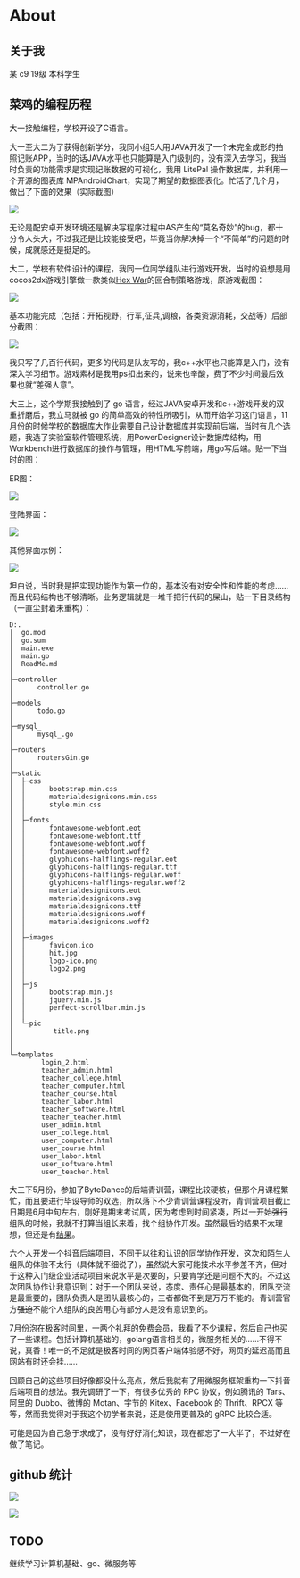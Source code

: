 # About

## 关于我
某 c9 19级 本科学生

## 菜鸡的编程历程
大一接触编程，学校开设了C语言。

大一至大二为了获得创新学分，我同小组5人用JAVA开发了一个未完全成形的拍照记账APP，当时的话JAVA水平也只能算是入门级别的，没有深入去学习，我当时负责的功能需求是实现记账数据的可视化，我用 LitePal 操作数据库，并利用一个开源的图表库 MPAndroidChart，实现了期望的数据图表化。忙活了几个月，做出了下面的效果（实际截图）

![](https://raw.githubusercontent.com/JF-011101/Image_hosting_rep/main/20220824214553.png)

无论是配安卓开发环境还是解决写程序过程中AS产生的“莫名奇妙”的bug，都十分令人头大，不过我还是比较能接受吧，毕竟当你解决掉一个“不简单”的问题的时候，成就感还是挺足的。

大二，学校有软件设计的课程，我同一位同学组队进行游戏开发，当时的设想是用cocos2dx游戏引擎做一款类似[Hex War](https://www.9game.cn/hexwar/)的回合制策略游戏，原游戏截图：

![](https://raw.githubusercontent.com/JF-011101/Image_hosting_rep/main/20220824220618.png)

基本功能完成（包括：开拓视野，行军,征兵,调粮，各类资源消耗，交战等）后部分截图：

![](https://raw.githubusercontent.com/JF-011101/Image_hosting_rep/main/20220928195938.png)


我只写了几百行代码，更多的代码是队友写的，我c++水平也只能算是入门，没有深入学习细节。游戏素材是我用ps扣出来的，说来也辛酸，费了不少时间最后效果也就“差强人意”。

大三上，这个学期我接触到了 go 语言，经过JAVA安卓开发和c++游戏开发的双重折磨后，我立马就被 go 的简单高效的特性所吸引，从而开始学习这门语言，11月份的时候学校的数据库大作业需要自己设计数据库并实现前后端，当时有几个选题，我选了实验室软件管理系统，用PowerDesigner设计数据库结构，用Workbench进行数据库的操作与管理，用HTML写前端，用go写后端。贴一下当时的图：

ER图：

![](https://raw.githubusercontent.com/JF-011101/Image_hosting_rep/main/20220824223809.png)

登陆界面：

![](https://raw.githubusercontent.com/JF-011101/Image_hosting_rep/main/20220824223935.png)

其他界面示例：

![](https://raw.githubusercontent.com/JF-011101/Image_hosting_rep/main/20220824224127.png)

坦白说，当时我是把实现功能作为第一位的，基本没有对安全性和性能的考虑……而且代码结构也不够清晰。业务逻辑就是一堆千把行代码的屎山，贴一下目录结构（一直尘封着未重构）：
```
D:.
│  go.mod
│  go.sum
│  main.exe
│  main.go
│  ReadMe.md
│
├─controller
│      controller.go
│
├─models
│      todo.go
│
├─mysql_
│      mysql_.go
│
├─routers
│      routersGin.go
│
├─static
│  ├─css
│  │      bootstrap.min.css
│  │      materialdesignicons.min.css
│  │      style.min.css
│  │
│  ├─fonts
│  │      fontawesome-webfont.eot
│  │      fontawesome-webfont.ttf
│  │      fontawesome-webfont.woff
│  │      fontawesome-webfont.woff2
│  │      glyphicons-halflings-regular.eot
│  │      glyphicons-halflings-regular.ttf
│  │      glyphicons-halflings-regular.woff
│  │      glyphicons-halflings-regular.woff2
│  │      materialdesignicons.eot
│  │      materialdesignicons.svg
│  │      materialdesignicons.ttf
│  │      materialdesignicons.woff
│  │      materialdesignicons.woff2
│  │
│  ├─images
│  │      favicon.ico
│  │      hit.jpg
│  │      logo-ico.png
│  │      logo2.png
│  │
│  ├─js
│  │      bootstrap.min.js
│  │      jquery.min.js
│  │      perfect-scrollbar.min.js
│  │
│  └─pic
│          title.png
│          
│
└─templates
        login_2.html
        teacher_admin.html
        teacher_college.html
        teacher_computer.html
        teacher_course.html
        teacher_labor.html
        teacher_software.html
        teacher_teacher.html
        user_admin.html
        user_college.html
        user_computer.html
        user_course.html
        user_labor.html
        user_software.html
        user_teacher.html
```

大三下5月份，参加了ByteDance的后端青训营，课程比较硬核，但那个月课程繁忙，而且要进行毕设导师的双选，所以落下不少青训营课程没听，青训营项目截止日期是6月中旬左右，刚好是期末考试周，因为考虑到时间紧凑，所以一开始~~强行~~组队的时候，我就不打算当组长来着，找个组协作开发。虽然最后的结果不太理想，但还是有[结果](https://github.com/vlinglandy/qxy-dou-yin)。

六个人开发一个抖音后端项目，不同于以往和认识的同学协作开发，这次和陌生人组队的体验不太行（具体就不细说了），虽然说大家可能技术水平参差不齐，但对于这种入门级企业活动项目来说水平是次要的，只要肯学还是问题不大的。不过这次团队协作让我意识到：对于一个团队来说，态度、责任心是最基本的，团队交流是最重要的，团队负责人是团队最核心的，三者都做不到是万万不能的。青训营官方~~强迫~~不能个人组队的良苦用心有部分人是没有意识到的。

7月份泡在极客时间里，一两个礼拜的免费会员，我看了不少课程，然后自己也买了一些课程。包括计算机基础的，golang语言相关的，微服务相关的……不得不说，真香！唯一的不足就是极客时间的网页客户端体验感不好，网页的延迟高而且网站有时还会挂……

回顾自己的这些项目好像都没什么亮点，然后我就有了用微服务框架重构一下抖音后端项目的想法。我先调研了一下，有很多优秀的 RPC 协议，例如腾讯的 Tars、阿里的 Dubbo、微博的 Motan、字节的 Kitex、Facebook 的 Thrift、RPCX 等等，然而我觉得对于我这个初学者来说，还是使用更普及的 gRPC 比较合适。

可能是因为自己急于求成了，没有好好消化知识，现在都忘了一大半了，不过好在做了笔记。



## github 统计
![](https://github-readme-stats.vercel.app/api?username=jf-011101&show_icons=true&theme=cobalt&locale=cn)

![](https://github-readme-stats.vercel.app/api/top-langs/?username=jf-011101&hide=java,html&show_icons=true&theme=gruvbox&locale=cn&layout=compact)

## TODO
继续学习计算机基础、go、微服务等


